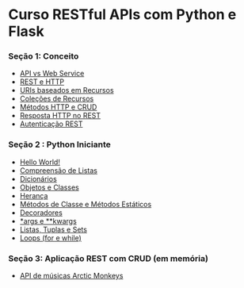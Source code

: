 # Curso RESTful APIs com Python e Flask

### Seção 1: Conceito

* [API vs Web Service](https://github.com/DiegoCorredeira/Curso-REST-API--Flask/blob/main/apivswebservice.md)
* [REST e HTTP](https://github.com/DiegoCorredeira/Curso-REST-API--Flask/blob/main/restehttp.md)
* [URIs baseados em Recursos](https://github.com/DiegoCorredeira/Curso-REST-API--Flask/blob/main/urisemrecursos.md)
* [Coleções de Recursos](https://github.com/DiegoCorredeira/Curso-REST-API--Flask/blob/main/colecaoderecursos.md)
* [Métodos HTTP e CRUD](https://github.com/DiegoCorredeira/Curso-REST-API--Flask/blob/main/metodoshttpecrud.md)
* [Resposta HTTP no REST](https://github.com/DiegoCorredeira/Curso-REST-API--Flask/blob/main/respostarest.md)
* [Autenticação REST](https://github.com/DiegoCorredeira/Curso-REST-API--Flask/blob/main/autenticacaorest.md)

### Seção 2 : Python Iniciante

* [Hello World!](https://github.com/DiegoCorredeira/Curso-REST-API--Flask/blob/main/pythonIniciante/01.py)
* [Compreensão de Listas](https://github.com/DiegoCorredeira/Curso-REST-API--Flask/blob/main/pythonIniciante/Compreens%C3%A3odeLista(ListComprehension))
* [Dicionários](https://github.com/DiegoCorredeira/Curso-REST-API--Flask/blob/main/pythonIniciante/Dicion%C3%A1rios.ipynb)
* [Objetos e Classes](https://github.com/DiegoCorredeira/Curso-REST-API--Flask/blob/main/pythonIniciante/ClassesEObjetos.ipynb)
* [Herança](https://github.com/DiegoCorredeira/Curso-REST-API--Flask/blob/main/pythonIniciante/Heran%C3%A7a.ipynb)
* [Métodos de Classe e Métodos Estáticos](https://github.com/DiegoCorredeira/Curso-REST-API--Flask/blob/main/pythonIniciante/MetodosDeClassesEstaticos.ipynb)
* [Decoradores](https://github.com/DiegoCorredeira/Curso-REST-API--Flask/blob/main/pythonIniciante/Decoradores.ipynb)
* [*args e **kwargs](https://github.com/DiegoCorredeira/Curso-REST-API--Flask/blob/main/pythonIniciante/argsEKwargs.ipynb)
* [Listas, Tuplas e Sets](https://github.com/DiegoCorredeira/Curso-REST-API--Flask/blob/main/pythonIniciante/listas_tuplas_sets.ipynb)
* [Loops (for e while)](https://github.com/DiegoCorredeira/Curso-REST-API--Flask/blob/main/pythonIniciante/Loops(whileefor).ipynb)

### Seção 3: Aplicação REST com CRUD (em memória)

* [API de músicas Arctic Monkeys](https://github.com/DiegoCorredeira/Curso-REST-API--Flask/tree/api%2Breadme/AplicacaoRestCrud)
